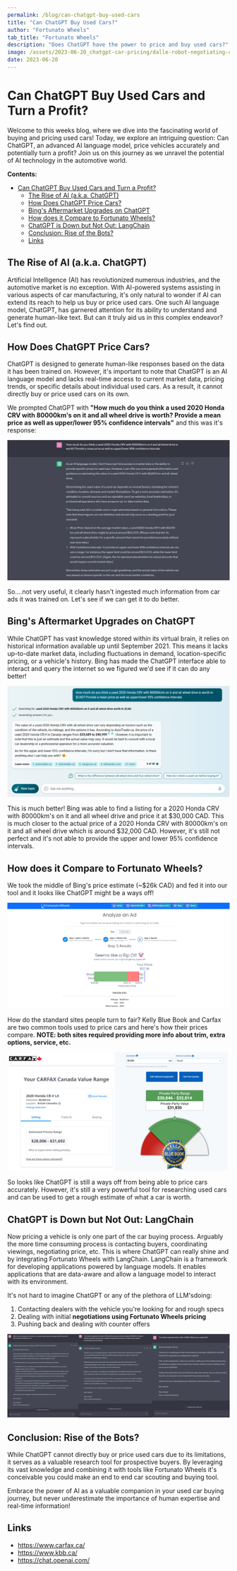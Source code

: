 ```yaml
---
permalink: /blog/can-chatgpt-buy-used-cars
title: "Can ChatGPT Buy Used Cars?"
author: "Fortunato Wheels"
tab_title: "Fortunato Wheels"
description: "Does ChatGPT have the power to price and buy used cars?"
image: /assets/2023-06-20_chatgpt-car-pricing/dalle-robot-negotiating-car-price.png
date: 2023-06-20
---
```


# Can ChatGPT Buy Used Cars and Turn a Profit?

Welcome to this weeks blog, where we dive into the fascinating world of buying and pricing used cars! Today, we explore an intriguing question: Can ChatGPT, an advanced AI language model, price vehicles accurately and potentially turn a profit? Join us on this journey as we unravel the potential of AI technology in the automotive world.

**Contents:**

- [Can ChatGPT Buy Used Cars and Turn a Profit?](#can-chatgpt-buy-used-cars-and-turn-a-profit)
  - [The Rise of AI (a.k.a. ChatGPT)](#the-rise-of-ai-aka-chatgpt)
  - [How Does ChatGPT Price Cars?](#how-does-chatgpt-price-cars)
  - [Bing's Aftermarket Upgrades on ChatGPT](#bings-aftermarket-upgrades-on-chatgpt)
  - [How does it Compare to Fortunato Wheels?](#how-does-it-compare-to-fortunato-wheels)
  - [ChatGPT is Down but Not Out: LangChain](#chatgpt-is-down-but-not-out-langchain)
  - [Conclusion: Rise of the Bots?](#conclusion-rise-of-the-bots)
  - [Links](#links)

## The Rise of AI (a.k.a. ChatGPT)

Artificial Intelligence (AI) has revolutionized numerous industries, and the automotive market is no exception. With AI-powered systems assisting in various aspects of car manufacturing, it's only natural to wonder if AI can extend its reach to help us buy or price used cars. One such AI language model, ChatGPT, has garnered attention for its ability to understand and generate human-like text. But can it truly aid us in this complex endeavor? Let's find out.

## How Does ChatGPT Price Cars?

ChatGPT is designed to generate human-like responses based on the data it has been trained on. However, it's important to note that ChatGPT is an AI language model and lacks real-time access to current market data, pricing trends, or specific details about individual used cars. As a result, it cannot directly buy or price used cars on its own.

We prompted ChatGPT with **"How much do you think a used 2020 Honda CRV with 80000km's on it and all wheel drive is worth? Provide a mean price as well as upper/lower 95% confidence intervals"** and this was it's response:

![ChatGPT pricing a Honda CRV](../../../assets/2023-06-20_chatgpt-car-pricing/chatgpt-honda-crv-pricing.png#article)

So....not very useful, it clearly hasn't ingested much information from car ads it was trained on. Let's see if we can get it to do better.

## Bing's Aftermarket Upgrades on ChatGPT

While ChatGPT has vast knowledge stored within its virtual brain, it relies on historical information available up until September 2021. This means it lacks up-to-date market data, including fluctuations in demand, location-specific pricing, or a vehicle's history. Bing has made the ChatGPT interface able to interact and query the internet so we figured we'd see if it can do any better!

![Bing chat asked the same question to price a Honda CRV](../../../assets/2023-06-20_chatgpt-car-pricing/bing-honda-crv-pricing.png#article)

This is much better! Bing was able to find a listing for a 2020 Honda CRV with 80000km's on it and all wheel drive and price it at $30,000 CAD. This is much closer to the actual price of a 2020 Honda CRV with 80000km's on it and all wheel drive which is around $32,000 CAD. However, it's still not perfect and it's not able to provide the upper and lower 95% confidence intervals.

## How does it Compare to Fortunato Wheels?

We took the middle of Bing's price estimate (~$26k CAD) and fed it into our tool and it looks like ChatGPT might be a ways off!

![Fortunato Wheels pricing a Honda CRV](../../../assets/2023-06-20_chatgpt-car-pricing/fwheels-honda-crv-price.png#article)

How do the standard sites people turn to fair? Kelly Blue Book and Carfax are two common tools used to price cars and here's how their prices compare. **NOTE: both sites required providing more info about trim, extra options, service, etc.**

![Carfax and Kelly Blue Book price estimates for CRV](../../../assets/2023-06-20_chatgpt-car-pricing/kbb-carfax-side-by-side.png#article)

So looks like ChatGPT is still a ways off from being able to price cars accurately. However, it's still a very powerful tool for researching used cars and can be used to get a rough estimate of what a car is worth.

## ChatGPT is Down but Not Out: LangChain

Now pricing a vehicle is only one part of the car buying process. Arguably the more time consuming process is contacting buyers, coordinating viewings, negotiating price, etc. This is where ChatGPT can really shine and by integrating Fortunato Wheels with LangChain. LangChain is a framework for developing applications powered by language models. It enables applications that are data-aware and allow a language model to interact with its environment.

It's not hard to imagine ChatGPT or any of the plethora of LLM'sdoing:

1. Contacting dealers with the vehicle you're looking for and rough specs
2. Dealing with initial **negotiations using Fortunato Wheels pricing**
3. Pushing back and dealing with counter offers

![ChatGPT offering and negotiating to buy a car](../../../assets/2023-06-20_chatgpt-car-pricing/chatgpt-car-buying.png#article)

## Conclusion: Rise of the Bots?

While ChatGPT cannot directly buy or price used cars due to its limitations, it serves as a valuable research tool for prospective buyers. By leveraging its vast knowledge and combining it with tools like Fortunato Wheels it's conceivable you could make an end to end car scouting and buying tool.

Embrace the power of AI as a valuable companion in your used car buying journey, but never underestimate the importance of human expertise and real-time information!

## Links

- https://www.carfax.ca/
- https://www.kbb.ca/
- https://chat.openai.com/
